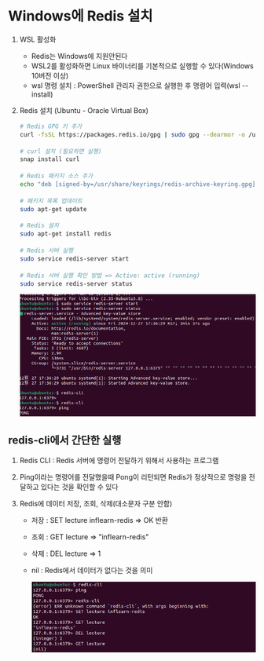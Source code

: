 # Windows에 Redis 설치

1. WSL 활성화

    - Redis는 Windows에 지원안된다
    - WSL2를 활성화하면 Linux 바이너리를 기본적으로 실행할 수 있다(Windows 10버전 이상)
    - wsl 명령 설치 : PowerShell 관리자 권한으로 실행한 후 명령어 입력(wsl --install)

2. Redis 설치 (Ubuntu - Oracle Virtual Box)

    ``` bash
    # Redis GPG 키 추가
    curl -fsSL https://packages.redis.io/gpg | sudo gpg --dearmor -o /usr/share/keyrings/redis-archive-keyring.gpg

    # curl 설치 (필요하면 실행)
    snap install curl

    # Redis 패키지 소스 추가
    echo "deb [signed-by=/usr/share/keyrings/redis-archive-keyring.gpg] https://packages.redis.io/deb $(lsb_release -cs) main" | sudo tee /etc/apt/sources.list.d/redis.list

    # 패키지 목록 업데이트
    sudo apt-get update

    # Redis 설치
    sudo apt-get install redis

    # Redis 서버 실행
    sudo service redis-server start

    # Redis 서버 실행 확인 방법 => Active: active (running)
    sudo service redis-server status
    ```
    ![alt text](image.png)

## redis-cli에서 간단한 실행

1. Redis CLI : Redis 서버에 명령어 전달하기 위해서 사용하는 프로그램

2. Ping이라는 명령어를 전달했을때 Pong이 리턴되면 Redis가 정상적으로 명령을 전달하고 있다는 것을 확인할 수 있다

3. Redis에 데이터 저장, 조회, 삭제(대소문자 구분 안함)

    - 저장 : SET lecture inflearn-redis => OK 반환
    - 조회 : GET lecture => "inflearn-redis"
    - 삭제 : DEL lecture => 1
    - nil : Redis에서 데이터가 없다는 것을 의미

        ![alt text](image-1.png)